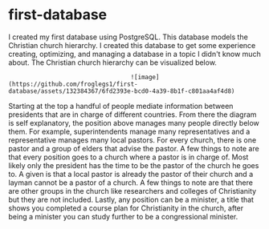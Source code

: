 # first-database
I created my first database using PostgreSQL. This database models the Christian church hierarchy. I created this database to get some experience creating, optimizing, and managing a database in a topic I didn't know much about. The Christian church hierarchy can be visualized below.

                                      ![image](https://github.com/froglegs1/first-database/assets/132384367/6fd2393e-bcd0-4a39-8b1f-c801aa4af4d8)

Starting at the top a handful of people mediate information between presidents that are in charge of different countries. From there the diagram is self explanatory, the position above manages many people directly below them. For example, superintendents manage many representatives and a representative manages many local pastors. For every church, there is one pastor and a group of elders that advise the pastor. A few things to note are that every position goes to a church where a pastor is in charge of. Most likely only the president has the time to be the pastor of the church he goes to. A given is that a local pastor is already the pastor of their church and a layman cannot be a pastor of a church. A few things to note are that there are other groups in the church like researchers and colleges of Christianity but they are not included. Lastly, any position can be a minister, a title that shows you completed a course plan for Christianity in the church, after being a minister you can study further to be a congressional minister. 
